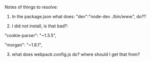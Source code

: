 Notes of things to resolve:

1) In the package.json what does:  "dev":"node-dev ./bin/www", do??

2) I did not install, is that bad?:

"cookie-parser": "~1.3.5",

"morgan": "~1.6.1",

3) what does webpack.config.js do? where should I get that from?
